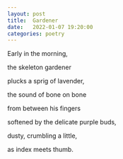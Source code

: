 ```yaml
---
layout: post
title:  Gardener
date:   2022-01-07 19:20:00
categories: poetry
---
```


Early in the morning,

the skeleton gardener

plucks a sprig of lavender,

the sound of bone on bone

from between his fingers

softened by the delicate purple buds,

dusty, crumbling a little,

as index meets thumb.
